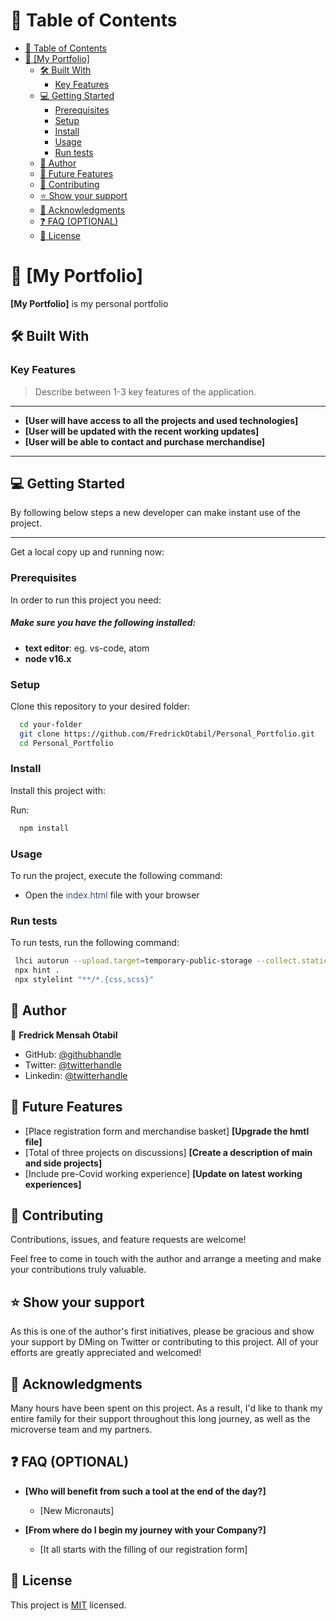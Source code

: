 # 📗 Table of Contents

- [📗 Table of Contents](#-table-of-contents)
- [📖 \[My Portfolio\] ](#-my-portfolio-)
  - [🛠 Built With ](#-built-with-)
    - [Key Features ](#key-features-)
  - [💻 Getting Started ](#-getting-started-)
    - [Prerequisites](#prerequisites)
    - [Setup](#setup)
    - [Install](#install)
    - [Usage](#usage)
    - [Run tests](#run-tests)
  - [👥 Author ](#-author-)
  - [🔭 Future Features ](#-future-features-)
  - [🤝 Contributing ](#-contributing-)
  - [⭐️ Show your support ](#️-show-your-support-)
  - [🙏 Acknowledgments ](#-acknowledgments-)
  - [❓ FAQ (OPTIONAL) ](#-faq-optional-)
  - [📝 License ](#-license-)

# 📖 [My Portfolio] <a name="about-project"></a>

**[My Portfolio]** is my personal portfolio

## 🛠 Built With <a name="built-with"></a>

### Key Features <a name="key-features"></a>

> Describe between 1-3 key features of the application.

---

- **[User will have access to all the projects and used technologies]**
- **[User will be updated with the recent working updates]**
- **[User will be able to contact and purchase merchandise]**

---

## 💻 Getting Started <a name="getting-started"></a>

By following below steps a new developer can make instant use of the project.

---

Get a local copy up and running now:

### Prerequisites

In order to run this project you need:

<h5>Make sure you have the following installed:</h5>

- <strong>text editor</strong>: eg. vs-code, atom
- <strong>node v16.x</strong>

### Setup

Clone this repository to your desired folder:

```sh
  cd your-folder
  git clone https://github.com/FredrickOtabil/Personal_Portfolio.git
  cd Personal_Portfolio
```

### Install

Install this project with:

Run:

```sh
  npm install
```

### Usage

To run the project, execute the following command:

- <div><p>Open the <span style="color: #002053; font-weight: 300">index.html</span> file with your browser</p></div>

### Run tests

To run tests, run the following command:

```sh
 lhci autorun --upload.target=temporary-public-storage --collect.staticDistDir=.
 npx hint .
 npx stylelint "**/*.{css,scss}"
```

## 👥 Author <a name="authors"></a>

👤 **Fredrick Mensah Otabil**

- GitHub: [@githubhandle](https://github.com/FredrickOtabil)
- Twitter: [@twitterhandle](https://twitter.com/ClarkCoder)
- Linkedin: [@twitterhandle](https://linkedin.com/in/fredrick-otabil-6106371aa/)

## 🔭 Future Features <a name="future-features"></a>

- [Place registration form and merchandise basket] **[Upgrade the hmtl file]**
- [Total of three projects on discussions] **[Create a description of main and side projects]**
- [Include pre-Covid working experience] **[Update on latest working experiences]**

## 🤝 Contributing <a name="contributing"></a>

Contributions, issues, and feature requests are welcome!

Feel free to come in touch with the author and arrange a meeting and make your contributions truly valuable.

## ⭐️ Show your support <a name="support"></a>

As this is one of the author's first initiatives, please be gracious and show your support by DMing on Twitter or contributing to this project. All of your efforts are greatly appreciated and welcomed!

## 🙏 Acknowledgments <a name="acknowledgements"></a>

Many hours have been spent on this project. As a result, I'd like to thank my entire family for their support throughout this long journey, as well as the microverse team and my partners.

## ❓ FAQ (OPTIONAL) <a name="faq"></a>

- **[Who will benefit from such a tool at the end of the day?]**

  - [New Micronauts]

- **[From where do I begin my journey with your Company?]**

  - [It all starts with the filling of our registration form]

## 📝 License <a name="license"></a>

This project is [MIT](./LICENSE) licensed.
